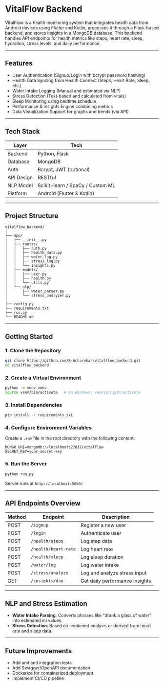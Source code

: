 
# VitalFlow Backend

VitalFlow is a health monitoring system that integrates health data from Android devices using Flutter and Kotlin, processes it through a Flask-based backend, and stores insights in a MongoDB database. This backend handles API endpoints for health metrics like steps, heart rate, sleep, hydration, stress levels, and daily performance.

---

## Features

- User Authentication (Signup/Login with bcrypt password hashing)
- Health Data Syncing from Health Connect (Steps, Heart Rate, Sleep, etc.)
- Water Intake Logging (Manual and estimated via NLP)
- Stress Detection (Text-based and calculated from vitals)
- Sleep Monitoring using bedtime schedule
- Performance & Insights Engine combining metrics
- Data Visualization Support for graphs and trends (via API)

---

## Tech Stack

| Layer       | Tech                         |
|-------------|------------------------------|
| Backend     | Python, Flask                |
| Database    | MongoDB                      |
| Auth        | Bcrypt, JWT (optional)       |
| API Design  | RESTful                      |
| NLP Model   | Scikit-learn / SpaCy / Custom ML |
| Platform    | Android (Flutter & Kotlin)   |

---

## Project Structure

```
vitalflow_backend/
│
├── app/
│   ├── __init__.py
│   ├── routes/
│   │   ├── auth.py
│   │   ├── health_data.py
│   │   ├── water_log.py
│   │   ├── stress_log.py
│   │   └── insights.py
│   ├── models/
│   │   ├── user.py
│   │   ├── health.py
│   │   └── utils.py
│   └── nlp/
│       ├── water_parser.py
│       └── stress_analyzer.py
│
├── config.py
├── requirements.txt
├── run.py
└── README.md
```

---

## Getting Started

### 1. Clone the Repository

```bash
git clone https://github.com/B-Acharekar/vitalflow_backend.git
cd vitalflow_backend
```

### 2. Create a Virtual Environment

```bash
python -m venv venv
source venv/bin/activate   # On Windows: venv\Scripts\activate
```

### 3. Install Dependencies

```bash
pip install -r requirements.txt
```

### 4. Configure Environment Variables

Create a `.env` file in the root directory with the following content:

```
MONGO_URI=mongodb://localhost:27017/vitalflow
SECRET_KEY=your-secret-key
```

### 5. Run the Server

```bash
python run.py
```

Server runs at `http://localhost:5000/`

---

## API Endpoints Overview

| Method | Endpoint               | Description                      |
|--------|------------------------|----------------------------------|
| POST   | `/signup`              | Register a new user              |
| POST   | `/login`               | Authenticate user                |
| POST   | `/health/steps`        | Log step data                    |
| POST   | `/health/heart-rate`   | Log heart rate                   |
| POST   | `/health/sleep`        | Log sleep duration               |
| POST   | `/water/log`           | Log water intake                 |
| POST   | `/stress/analyze`      | Log and analyze stress input     |
| GET    | `/insights/day`        | Get daily performance insights   |

---

## NLP and Stress Estimation

- **Water Intake Parsing**: Converts phrases like "drank a glass of water" into estimated ml values.
- **Stress Detection**: Based on sentiment analysis or derived from heart rate and sleep data.

---

## Future Improvements

- Add unit and integration tests
- Add Swagger/OpenAPI documentation
- Dockerize for containerized deployment
- Implement CI/CD pipeline
```
